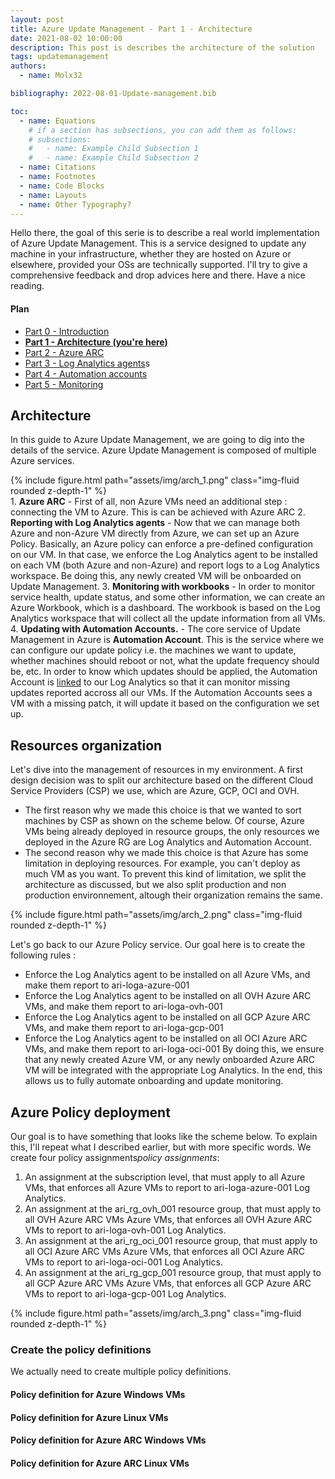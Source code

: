 ```yaml
---
layout: post
title: Azure Update Management - Part 1 - Architecture
date: 2021-08-02 10:00:00
description: This post is describes the architecture of the solution
tags: updatemanagement
authors:
  - name: Molx32

bibliography: 2022-08-01-Update-management.bib

toc:
  - name: Equations
    # if a section has subsections, you can add them as follows:
    # subsections:
    #   - name: Example Child Subsection 1
    #   - name: Example Child Subsection 2
  - name: Citations
  - name: Footnotes
  - name: Code Blocks
  - name: Layouts
  - name: Other Typography?
---
```

Hello there, the goal of this serie is to describe a real world implementation of Azure Update Management. This is a service designed to update any machine in your infrastructure, whether they are hosted on Azure or elsewhere, provided your OSs are technically supported. I'll try to give a comprehensive feedback and drop advices here and there. Have a nice reading.

#### Plan
- [Part 0 - Introduction](/blog/2021/Update-management-00/)
- <b>[Part 1 - Architecture (you're here)](/blog/2021/Update-management-01/)</b>
- [Part 2 - Azure ARC](/blog/2021/Update-management-02/)
- [Part 3 - Log Analytics agents](/blog/2021/Update-management-03/)s
- [Part 4 - Automation accounts](/blog/2021/Update-management-04/)
- [Part 5 - Monitoring](/blog/2021/Update-management-05/)

## Architecture
In this guide to Azure Update Management, we are going to dig into the details of the service. Azure Update Management is composed of multiple Azure services.
<div class="col-sm mt-3 mt-md-0">
  {% include figure.html path="assets/img/arch_1.png" class="img-fluid rounded z-depth-1" %}
</div>
1. <b>Azure ARC</b> - First of all, non Azure VMs need an additional step : connecting the VM to Azure. This is can be achieved with Azure ARC
2. <b>Reporting with Log Analytics agents</b> - Now that we can manage both Azure and non-Azure VM directly from Azure, we can set up an Azure Policy. Basically, an Azure policy can enforce a pre-defined configuration on our VM. In that case, we enforce the Log Analytics agent to be installed on each VM (both Azure and non-Azure) and report logs to a Log Analytics workspace. Be doing this, any newly created VM will be onboarded on Update Management.
3. <b>Monitoring with workbooks</b> - In order to monitor service health, update status, and some other information, we can create an Azure Workbook, which is a dashboard. The workbook is based on the Log Analytics workspace that will collect all the update information from all VMs.
4. <b>Updating with Automation Accounts.</b> - The core service of Update Management in Azure is <b>Automation Account</b>. This is the service where we can configure our update policy i.e. the machines we want to update, whether machines should reboot or not, what the update frequency should be, etc. In order to know which updates should be applied, the Automation Account is <u>linked</u> to our Log Analytics so that it can monitor missing updates reported accross all our VMs. If the Automation Accounts sees a VM with a missing patch, it will update it based on the configuration we set up.

## Resources organization
Let's dive into the management of resources in my environment.
A first design decision was to split our architecture based on the different Cloud Service Providers (CSP) we use, which are Azure, GCP, OCI and OVH.
- The first reason why we made this choice is that we wanted to sort machines by CSP as shown on the scheme below. Of course, Azure VMs being already deployed in resource groups, the only resources we deployed in the Azure RG are Log Analytics and Automation Account.
- The second reason why we made this choice is that Azure has some limitation in deploying resources. For example, you can't deploy as much VM as you want. To prevent this kind of limitation, we split the architecture as discussed, but we also split production and non production environnement, altough their organization remains the same.
<div class="col-sm mt-3 mt-md-0">
  {% include figure.html path="assets/img/arch_2.png" class="img-fluid rounded z-depth-1" %}
</div>

Let's go back to our Azure Policy service. Our goal here is to create the following rules :
- Enforce the Log Analytics agent to be installed on all Azure VMs, and make them report to ari-loga-azure-001
- Enforce the Log Analytics agent to be installed on all OVH Azure ARC VMs, and make them report to ari-loga-ovh-001
- Enforce the Log Analytics agent to be installed on all GCP Azure ARC VMs, and make them report to ari-loga-gcp-001
- Enforce the Log Analytics agent to be installed on all OCI Azure ARC VMs, and make them report to ari-loga-oci-001
By doing this, we ensure that any newly created Azure VM, or any newly onboarded Azure ARC VM will be integrated with the appropriate Log Analytics. In the end, this allows us to fully automate onboarding and update monitoring.

## Azure Policy deployment
Our goal is to have something that looks like the scheme below. To explain this, I'll repeat what I described earlier, but with more specific words. We create four policy assignments<i>policy assignments</i>:
  1. An assignment at the subscription level, that must apply to all Azure VMs, that enforces all Azure VMs to report to ari-loga-azure-001 Log Analytics.
  2. An assignment at the ari_rg_ovh_001 resource group, that must apply to all OVH Azure ARC VMs Azure VMs, that enforces all OVH Azure ARC VMs to report to ari-loga-ovh-001 Log Analytics.
  3. An assignment at the ari_rg_oci_001 resource group, that must apply to all OCI Azure ARC VMs Azure VMs, that enforces all OCI Azure ARC VMs to report to ari-loga-oci-001 Log Analytics.
  4. An assignment at the ari_rg_gcp_001 resource group, that must apply to all GCP Azure ARC VMs Azure VMs, that enforces all GCP Azure ARC VMs to report to ari-loga-gcp-001 Log Analytics.

<div class="col-sm mt-3 mt-md-0">
  {% include figure.html path="assets/img/arch_3.png" class="img-fluid rounded z-depth-1" %}
</div>

### Create the policy definitions
We actually need to create multiple policy definitions.

#### Policy definition for Azure Windows VMs


#### Policy definition for Azure Linux VMs
#### Policy definition for Azure ARC Windows VMs
#### Policy definition for Azure ARC Linux VMs

